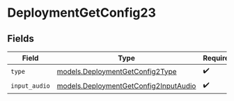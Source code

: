# DeploymentGetConfig23


## Fields

| Field                                                                                | Type                                                                                 | Required                                                                             | Description                                                                          |
| ------------------------------------------------------------------------------------ | ------------------------------------------------------------------------------------ | ------------------------------------------------------------------------------------ | ------------------------------------------------------------------------------------ |
| `type`                                                                               | [models.DeploymentGetConfig2Type](../models/deploymentgetconfig2type.md)             | :heavy_check_mark:                                                                   | N/A                                                                                  |
| `input_audio`                                                                        | [models.DeploymentGetConfig2InputAudio](../models/deploymentgetconfig2inputaudio.md) | :heavy_check_mark:                                                                   | N/A                                                                                  |